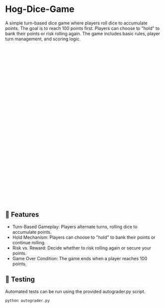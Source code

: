 # Hog-Dice-Game
A simple turn-based dice game where players roll dice to accumulate points. The goal is to reach 100 points first. Players can choose to "hold" to bank their points or risk rolling again. The game includes basic rules, player turn management, and scoring logic. 

<img scr = "hog.png" height="500" height="500">

## 🚀 Features

- Turn-Based Gameplay: Players alternate turns, rolling dice to accumulate points.
- Hold Mechanism: Players can choose to "hold" to bank their points or continue rolling.
- Risk vs. Reward: Decide whether to risk rolling again or secure your points.
- Game Over Condition: The game ends when a player reaches 100 points.

## 🧪 Testing
Automated tests can be run using the provided autograder.py script.

```bash
python autograder.py
